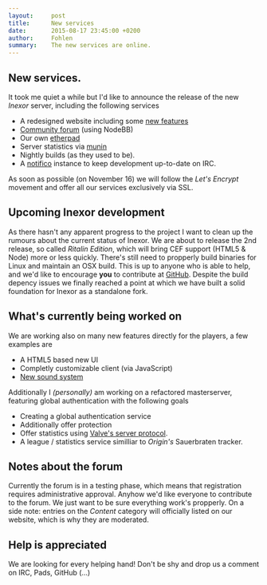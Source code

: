 ```yaml
---
layout:     post
title:      New services
date:       2015-08-17 23:45:00 +0200
author:     Fohlen
summary:    The new services are online.
---
```


## New services.
It took me quiet a while but I'd like to announce the release of the new *Inexor* server, including the following services

* A redesigned website including some [new features](https://github.com/inexor-game/blog/releases/tag/0.2)
* [Community forum](https://community.inexor.org) (using NodeBB)
* Our own [etherpad](https://pad.inexor.org)
* Server statistics via [munin](http://monitor.inexor.org)
* Nightly builds (as they used to be).
* A [notifico](http://notifico.inexor.org) instance to keep development up-to-date on IRC.

As soon as possible (on November 16) we will follow the *Let's Encrypt* movement and offer all our services exclusively via SSL.

## Upcoming Inexor development
As there hasn't any apparent progress to the project I want to clean up the rumours about the current status of Inexor.
We are about to release the 2nd release, so called *Ritalin Edition*, which will bring CEF support (HTML5 & Node) more or less quickly.
There's still need to propperly build binaries for Linux and maintain an OSX build.
This is up to anyone who is able to help, and we'd like to encourage **you** to contribute at [GitHub](https://github.com/inexor-game/code).
Despite the build depency issues we finally reached a point at which we have built a solid foundation for Inexor as a standalone fork.

## What's currently being worked on
We are working also on many new features directly for the players, a few examples are 

* A HTML5 based new UI
* Completly customizable client (via JavaScript)
* [New sound system](https://github.com/inexor-game/code/issues/205)


Additionally I *(personally)* am working on a refactored masterserver, featuring global authentication with the following goals
 
* Creating a global authentication service
* Additionally offer protection
* Offer statistics using [Valve's server protocol](https://developer.valvesoftware.com/wiki/Server_queries).
* A league / statistics service similliar to *Origin's* Sauerbraten tracker.

## Notes about the forum
Currently the forum is in a testing phase, which means that registration requires administrative approval.
Anyhow we'd like everyone to contribute to the forum. We just want to be sure everything work's propperly.
On a side note: entries on the *Content* category will officially listed on our website, which is why they are moderated.

## Help is appreciated
We are looking for every helping hand! Don't be shy and drop us a comment on IRC, Pads, GitHub (...)
